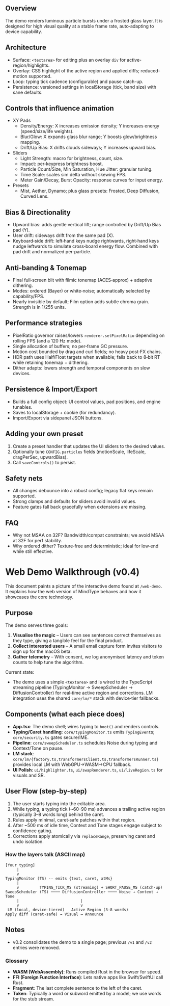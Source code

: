 <!--══════════════════════════════════════════════════
  ╔══════════════════════════════════════════════════════╗
  ║  ░  E T H E R E A L   T Y P I N G   D E M O  ░░░░░░░  ║
  ║                                                      ║
  ║                                                      ║
  ║                                                      ║
  ║                                                      ║
  ║           ╌╌  P L A C E H O L D E R  ╌╌              ║
  ║                                                      ║
  ║                                                      ║
  ║                                                      ║
  ║                                                      ║
  ╚══════════════════════════════════════════════════════╝
    • WHAT ▸ Deep dive into how the demo renders, performs, and persists
    • WHY  ▸ Share the controls model + perf strategies for future work
    • HOW  ▸ Simple textarea + overlay; versioned settings persisted
-->

## Overview

The demo renders luminous particle bursts under a frosted glass layer. It is designed for high visual quality at a stable frame rate, auto‑adapting to device capability.

## Architecture

- Surface: `<textarea>` for editing plus an overlay `div` for active-region/highlights.
- Overlay: CSS highlight of the active region and applied diffs; reduced-motion supported.
- Loop: typing tick cadence (configurable) and pause catch-up.
- Persistence: versioned settings in localStorage (tick, band size) with sane defaults.

## Controls that influence animation

- XY Pads
  - Density/Energy: X increases emission density; Y increases energy (speed/size/life weights).
  - Blur/Glow: X expands glass blur range; Y boosts glow/brightness mapping.
  - Drift/Up Bias: X drifts clouds sideways; Y increases upward bias.
- Sliders
  - Light Strength: macro for brightness, count, size.
  - Impact: per‑keypress brightness boost.
  - Particle Count/Size, Min Saturation, Hue Jitter: granular tuning.
  - Time Scale: scales sim delta without skewing FPS.
  - Meter Gain/Decay, Burst Opacity: response curves for input energy.
- Presets
  - Mist, Aether, Dynamo; plus glass presets: Frosted, Deep Diffusion, Curved Lens.

## Bias & Directionality

- Upward bias: adds gentle vertical lift; range controlled by Drift/Up Bias pad (Y).
- User drift: sideways drift from the same pad (X).
- Keyboard‑side drift: left‑hand keys nudge rightwards, right‑hand keys nudge leftwards to simulate cross‑board energy flow. Combined with pad drift and normalized per‑particle.

## Anti‑banding & Tonemap

- Final full‑screen blit with filmic tonemap (ACES‑approx) + adaptive dithering.
- Modes: ordered (Bayer) or white‑noise; automatically selected by capability/FPS.
- Nearly invisible by default; Film option adds subtle chroma grain. Strength is in 1/255 units.

## Performance strategies

- PixelRatio governor raises/lowers `renderer.setPixelRatio` depending on rolling FPS (and a 120 Hz mode).
- Single allocation of buffers; no per‑frame GC pressure.
- Motion cost bounded by drag and curl fields; no heavy post‑FX chains.
- HDR path uses Half/Float targets when available; falls back to 8‑bit RT while retaining tonemap + dithering.
- Dither adapts: lowers strength and temporal components on slow devices.

## Persistence & Import/Export

- Builds a full config object: UI control values, pad positions, and engine tunables.
- Saves to localStorage + cookie (for redundancy).
- Import/Export via sidepanel JSON buttons.

## Adding your own preset

1. Create a preset handler that updates the UI sliders to the desired values.
2. Optionally tune `CONFIG.particles` fields (motionScale, lifeScale, dragPerSec, upwardBias).
3. Call `saveControls()` to persist.

## Safety nets

- All changes debounce into a robust config; legacy flat keys remain supported.
- Strong clamps and defaults for sliders avoid invalid values.
- Feature gates fall back gracefully when extensions are missing.

## FAQ

- Why not MSAA on 32F? Bandwidth/compat constraints; we avoid MSAA at 32F for perf stability.
- Why ordered dither? Texture‑free and deterministic; ideal for low‑end while still effective.

# Web Demo Walkthrough (v0.4)

This document paints a picture of the interactive demo found at `/web-demo`. It explains how the web version of MindType behaves and how it showcases the core technology.

## Purpose

The demo serves three goals:

1. **Visualise the magic** – Users can see sentences correct themselves as they type, giving a tangible feel for the final product.
2. **Collect interested users** – A small email capture form invites visitors to sign up for the macOS beta.
3. **Gather telemetry** – With consent, we log anonymised latency and token counts to help tune the algorithm.

Current state:

- The demo uses a simple `<textarea>` and is wired to the TypeScript streaming pipeline (TypingMonitor → SweepScheduler → DiffusionController) for real‑time active region and corrections. LM integration uses the shared `core/lm/*` stack with device‑tier fallbacks.

## Components (what each piece does)

- **App.tsx**: The demo shell; wires typing to `boot()` and renders controls.
- **Typing/Caret handling**: `core/typingMonitor.ts` emits `TypingEvent`s; `core/security.ts` gates secure/IME.
- **Pipeline**: `core/sweepScheduler.ts` schedules Noise during typing and Context/Tone on pause.
- **LM stack**: `core/lm/{factory.ts,transformersClient.ts,transformersRunner.ts}` provides local LM with WebGPU→WASM→CPU fallback.
- **UI Polish**: `ui/highlighter.ts`, `ui/swapRenderer.ts`, `ui/liveRegion.ts` for visuals and SR.

## User Flow (step-by-step)

1. The user starts typing into the editable area.
2. While typing, a typing tick (~60–90 ms) advances a trailing active region (typically 3–8 words long) behind the caret.
3. Rules apply minimal, caret‑safe patches within that region.
4. After ~500 ms of idle time, Context and Tone stages engage subject to confidence gating.
5. Corrections apply atomically via `replaceRange`, preserving caret and undo isolation.

### How the layers talk (ASCII map)

```
[Your typing]
     |
     v
TypingMonitor (TS) -- emits {text, caret, atMs}
     |
     v         TYPING_TICK_MS (streaming) + SHORT_PAUSE_MS (catch-up)
SweepScheduler (TS) ──── DiffusionController ──── Noise → Context → Tone
     |                           |
     v                           v
 LM (local, device-tiered)   Active Region (3–8 words)
Apply diff (caret‑safe) → Visual → Announce
```

## Notes

- v0.2 consolidates the demo to a single page; previous `/v1` and `/v2` entries were removed.

### Glossary

- **WASM (WebAssembly)**: Runs compiled Rust in the browser for speed.
- **FFI (Foreign Function Interface)**: Lets native apps like Swift/SwiftUI call Rust.
- **Fragment**: The last complete sentence to the left of the caret.
- **Token**: Typically a word or subword emitted by a model; we use words for the stub stream.
